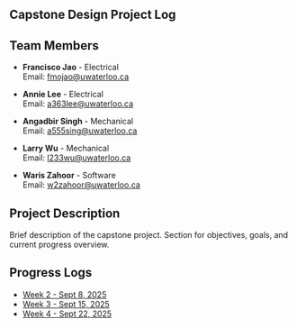 ## Capstone Design Project Log

## Team Members

- **Francisco Jao** - Electrical  
  Email: fmojao@uwaterloo.ca

- **Annie Lee** - Electrical  
  Email: a363lee@uwaterloo.ca

- **Angadbir Singh** - Mechanical  
  Email: a555sing@uwaterloo.ca

- **Larry Wu** - Mechanical  
  Email: l233wu@uwaterloo.ca

- **Waris Zahoor** - Software  
  Email: w2zahoor@uwaterloo.ca

## Project Description

Brief description of the capstone project. Section for objectives, goals, and current progress overview.

## Progress Logs

- [Week 2 - Sept 8, 2025](meetings/sept-9-2025.md)
- [Week 3 - Sept 15, 2025](meetings/sept-10-2025.md)
- [Week 4 - Sept 22, 2025](meetings/sept-22-2025.md)
